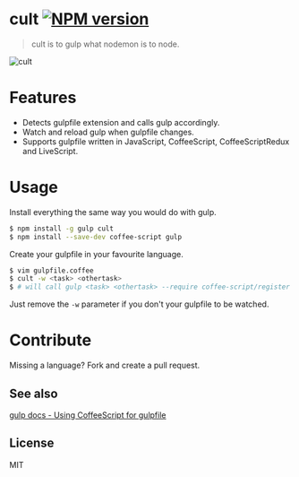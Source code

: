 # cult [![NPM version](https://badge.fury.io/js/cult.svg)](http://badge.fury.io/js/cult)

> cult is to gulp what nodemon is to node.

![cult](http://i.imgur.com/aHMew7e.png)

# Features

* Detects gulpfile extension and calls gulp accordingly. 
* Watch and reload gulp when gulpfile changes.
* Supports gulpfile written in JavaScript, CoffeeScript, CoffeeScriptRedux and LiveScript.

# Usage

Install everything the same way you would do with gulp.
```bash
$ npm install -g gulp cult 
$ npm install --save-dev coffee-script gulp
```

Create your gulpfile in your favourite language.
```bash
$ vim gulpfile.coffee
$ cult -w <task> <othertask>
$ # will call gulp <task> <othertask> --require coffee-script/register
```

Just remove the `-w` parameter if you don't your gulpfile to be watched.

# Contribute

Missing a language? Fork and create a pull request.

## See also

[gulp docs - Using CoffeeScript for gulpfile](https://github.com/gulpjs/gulp/blob/master/docs/recipes/using-coffee-script-for-gulpfile.md)

## License

MIT

